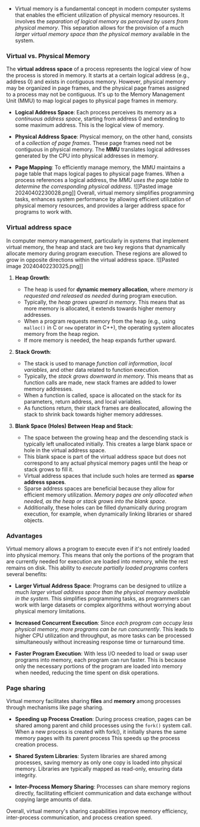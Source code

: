 - Virtual memory is a fundamental concept in modern computer systems that enables the efficient utilization of physical memory resources. It involves the *separation of logical memory as perceived by users from physical memory*. This separation allows for the provision of a much *larger virtual memory space than the physical memory* available in the system.
### Virtual vs. Physical Memory 

The **virtual address space** of a process represents the logical view of how the process is stored in memory. It starts at a certain logical address (e.g., address 0) and exists in contiguous memory. However, physical memory may be organized in page frames, and the physical page frames assigned to a process may not be contiguous. It's up to the Memory Management Unit (MMU) to map logical pages to physical page frames in memory.

   - **Logical Address Space**: Each process perceives its memory as a *continuous address space*, starting from address 0 and extending to some maximum address. This is the logical view of memory.
   
   - **Physical Address Space**: Physical memory, on the other hand, consists of a *collection of page frames*. These page frames need not be contiguous in physical memory. The **MMU** translates logical addresses generated by the CPU into physical addresses in memory.
   
   - **Page Mapping**: To efficiently manage memory, the MMU maintains a page table that maps logical pages to physical page frames. When a process references a logical address, the *MMU uses the page table to determine the corresponding physical address*.
![[Pasted image 20240402230028.png]]
Overall, virtual memory simplifies programming tasks, enhances system performance by allowing efficient utilization of physical memory resources, and provides a larger address space for programs to work with.

### Virtual address space
In computer memory management, particularly in systems that implement virtual memory, the heap and stack are two key regions that dynamically allocate memory during program execution. These regions are allowed to grow in opposite directions within the virtual address space.
![[Pasted image 20240402230325.png]]
1. **Heap Growth**: 
   - The heap is used for **dynamic memory allocation**, where *memory is requested and released as needed* during program execution.
   - Typically, the *heap grows upward in memory*. This means that as more memory is allocated, it extends towards higher memory addresses.
   - When a program requests memory from the heap (e.g., using `malloc()` in C or `new` operator in C++), the operating system allocates memory from the heap region.
   - If more memory is needed, the heap expands further upward.

2. **Stack Growth**:
   - The stack is used to manage *function call information*, *local variables*, and other data related to function execution.
   - Typically, the *stack grows downward in memory*. This means that as function calls are made, new stack frames are added to lower memory addresses.
   - When a function is called, space is allocated on the stack for its parameters, return address, and local variables.
   - As functions return, their stack frames are deallocated, allowing the stack to shrink back towards higher memory addresses.

3. **Blank Space (Holes) Between Heap and Stack**:
   - The space between the growing heap and the descending stack is typically left unallocated initially. This creates a large blank space or hole in the virtual address space.
   - This blank space is part of the virtual address space but does not correspond to any actual physical memory pages until the heap or stack grows to fill it.
   - Virtual address spaces that include such holes are termed as **sparse address spaces**.
   - Sparse address spaces are beneficial because they allow for efficient memory utilization. *Memory pages are only allocated when needed, as the heap or stack grows into the blank space*.
   - Additionally, these holes can be filled dynamically during program execution, for example, when dynamically linking libraries or shared objects.
### Advantages

Virtual memory allows a program to execute even if it's not entirely loaded into physical memory. This means that only the portions of the program that are currently needed for execution are loaded into memory, while the rest remains on disk. This ability to *execute partially loaded programs* confers several benefits:

   - **Larger Virtual Address Space**: Programs can be designed to utilize a much *larger virtual address space than the physical memory available in the system*. This simplifies programming tasks, as programmers can work with large datasets or complex algorithms without worrying about physical memory limitations.
   
   - **Increased Concurrent Execution**: Since *each program can occupy less physical memory, more programs can be run concurrently*. This leads to higher CPU utilization and throughput, as more tasks can be processed simultaneously without increasing response time or turnaround time.
   
   - **Faster Program Execution**: With less I/O needed to load or swap user programs into memory, each program can run faster. This is because only the necessary portions of the program are loaded into memory when needed, reducing the time spent on disk operations.

### Page sharing

Virtual memory facilitates sharing **files** and **memory** among processes through mechanisms like page sharing. 

- **Speeding up Process Creation**: During process creation, pages can be shared among parent and child processes using the `fork()` system call. When a new process is created with fork(), it initially shares the same memory pages with its parent process This speeds up the process creation process.

- **Shared System Libraries**: System libraries are shared among processes, saving memory as only one copy is loaded into physical memory. Libraries are typically mapped as read-only, ensuring data integrity.

- **Inter-Process Memory Sharing**: Processes can share memory regions directly, facilitating efficient communication and data exchange without copying large amounts of data.

Overall, virtual memory's sharing capabilities improve memory efficiency, inter-process communication, and process creation speed.